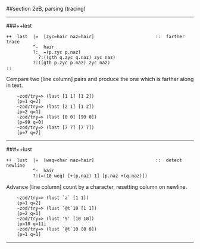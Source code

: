 ##section 2eB, parsing (tracing)

---

###++last

```
++  last  |=  [zyc=hair naz=hair]                       ::  farther trace
          ^-  hair
          ?:  =(p.zyc p.naz)
            ?:((gth q.zyc q.naz) zyc naz)
          ?:((gth p.zyc p.naz) zyc naz)
::
```

Compare two [line column] pairs and produce the one which is farther along in text.

        ~zod/try=> (last [1 1] [1 2])
        [p=1 q=2]
        ~zod/try=> (last [2 1] [1 2])
        [p=2 q=1]
        ~zod/try=> (last [0 0] [99 0])
        [p=99 q=0]
        ~zod/try=> (last [7 7] [7 7])
        [p=7 q=7]

---

###++lust

```
++  lust  |=  [weq=char naz=hair]                       ::  detect newline
          ^-  hair
          ?:(=(10 weq) [+(p.naz) 1] [p.naz +(q.naz)])
```

Advance [line column] count by a character, resetting column on newline.

        ~zod/try=> (lust `a` [1 1])
        [p=1 q=2]
        ~zod/try=> (lust `@t`10 [1 1])
        [p=2 q=1]
        ~zod/try=> (lust '9' [10 10])
        [p=10 q=11]
        ~zod/try=> (lust `@t`10 [0 0])
        [p=1 q=1]

---


